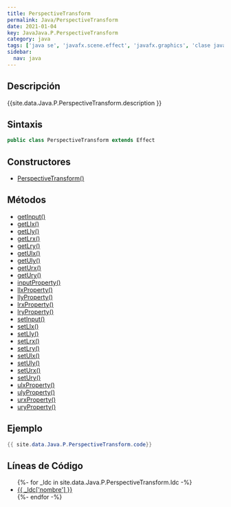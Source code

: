 ```yaml
---
title: PerspectiveTransform
permalink: Java/PerspectiveTransform
date: 2021-01-04
key: JavaJava.P.PerspectiveTransform
category: java
tags: ['java se', 'javafx.scene.effect', 'javafx.graphics', 'clase java', 'JavaFX 2.0']
sidebar: 
  nav: java
---
```


## Descripción
{{site.data.Java.P.PerspectiveTransform.description }}

## Sintaxis
~~~java
public class PerspectiveTransform extends Effect
~~~

## Constructores
* [PerspectiveTransform()](/Java/PerspectiveTransform/PerspectiveTransform/)

## Métodos
* [getInput()](/Java/PerspectiveTransform/getInput)
* [getLlx()](/Java/PerspectiveTransform/getLlx)
* [getLly()](/Java/PerspectiveTransform/getLly)
* [getLrx()](/Java/PerspectiveTransform/getLrx)
* [getLry()](/Java/PerspectiveTransform/getLry)
* [getUlx()](/Java/PerspectiveTransform/getUlx)
* [getUly()](/Java/PerspectiveTransform/getUly)
* [getUrx()](/Java/PerspectiveTransform/getUrx)
* [getUry()](/Java/PerspectiveTransform/getUry)
* [inputProperty()](/Java/PerspectiveTransform/inputProperty)
* [llxProperty()](/Java/PerspectiveTransform/llxProperty)
* [llyProperty()](/Java/PerspectiveTransform/llyProperty)
* [lrxProperty()](/Java/PerspectiveTransform/lrxProperty)
* [lryProperty()](/Java/PerspectiveTransform/lryProperty)
* [setInput()](/Java/PerspectiveTransform/setInput)
* [setLlx()](/Java/PerspectiveTransform/setLlx)
* [setLly()](/Java/PerspectiveTransform/setLly)
* [setLrx()](/Java/PerspectiveTransform/setLrx)
* [setLry()](/Java/PerspectiveTransform/setLry)
* [setUlx()](/Java/PerspectiveTransform/setUlx)
* [setUly()](/Java/PerspectiveTransform/setUly)
* [setUrx()](/Java/PerspectiveTransform/setUrx)
* [setUry()](/Java/PerspectiveTransform/setUry)
* [ulxProperty()](/Java/PerspectiveTransform/ulxProperty)
* [ulyProperty()](/Java/PerspectiveTransform/ulyProperty)
* [urxProperty()](/Java/PerspectiveTransform/urxProperty)
* [uryProperty()](/Java/PerspectiveTransform/uryProperty)

## Ejemplo
~~~java
{{ site.data.Java.P.PerspectiveTransform.code}}
~~~

## Líneas de Código
<ul>
{%- for _ldc in site.data.Java.P.PerspectiveTransform.ldc -%}
   <li>
       <a href="{{_ldc['url'] }}">{{ _ldc['nombre'] }}</a>
   </li>
{%- endfor -%}
</ul>
